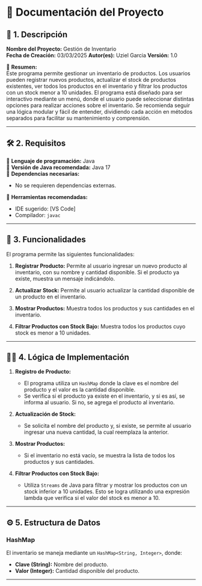 # 📘 Documentación del Proyecto

## 📌 1. Descripción  
**Nombre del Proyecto:** Gestión de Inventario  
**Fecha de Creación:** 03/03/2025
**Autor(es):** Uziel Garcia
**Versión:** 1.0  

📢 **Resumen:**  
Este programa permite gestionar un inventario de productos. Los usuarios pueden registrar nuevos productos, actualizar el stock de productos existentes, ver todos los productos en el inventario y filtrar los productos con un stock menor a 10 unidades. El programa está diseñado para ser interactivo mediante un menú, donde el usuario puede seleccionar distintas opciones para realizar acciones sobre el inventario. Se recomienda seguir una lógica modular y fácil de entender, dividiendo cada acción en métodos separados para facilitar su mantenimiento y comprensión.

---

## 🛠 2. Requisitos  
📌 **Lenguaje de programación:** Java  
📌 **Versión de Java recomendada:** Java 17  
📌 **Dependencias necesarias:**  
- No se requieren dependencias externas.  

📌 **Herramientas recomendadas:**  
- IDE sugerido: [VS Code]  
- Compilador: `javac`  

---

## 📄 3. Funcionalidades

El programa permite las siguientes funcionalidades:

1. **Registrar Producto:** Permite al usuario ingresar un nuevo producto al inventario, con su nombre y cantidad disponible. Si el producto ya existe, muestra un mensaje indicándolo.
   
2. **Actualizar Stock:** Permite al usuario actualizar la cantidad disponible de un producto en el inventario.
   
3. **Mostrar Productos:** Muestra todos los productos y sus cantidades en el inventario.

4. **Filtrar Productos con Stock Bajo:** Muestra todos los productos cuyo stock es menor a 10 unidades.

---

## 🧑‍💻 4. Lógica de Implementación

1. **Registro de Producto:**  
   - El programa utiliza un `HashMap` donde la clave es el nombre del producto y el valor es la cantidad disponible.  
   - Se verifica si el producto ya existe en el inventario, y si es así, se informa al usuario. Si no, se agrega el producto al inventario.

2. **Actualización de Stock:**  
   - Se solicita el nombre del producto y, si existe, se permite al usuario ingresar una nueva cantidad, la cual reemplaza la anterior.

3. **Mostrar Productos:**  
   - Si el inventario no está vacío, se muestra la lista de todos los productos y sus cantidades.

4. **Filtrar Productos con Stock Bajo:**  
   - Utiliza `Streams` de Java para filtrar y mostrar los productos con un stock inferior a 10 unidades. Esto se logra utilizando una expresión lambda que verifica si el valor del stock es menor a 10.

---

## ⚙️ 5. Estructura de Datos

### **HashMap**  
El inventario se maneja mediante un `HashMap<String, Integer>`, donde:
- **Clave (String):** Nombre del producto.
- **Valor (Integer):** Cantidad disponible del producto.

---



